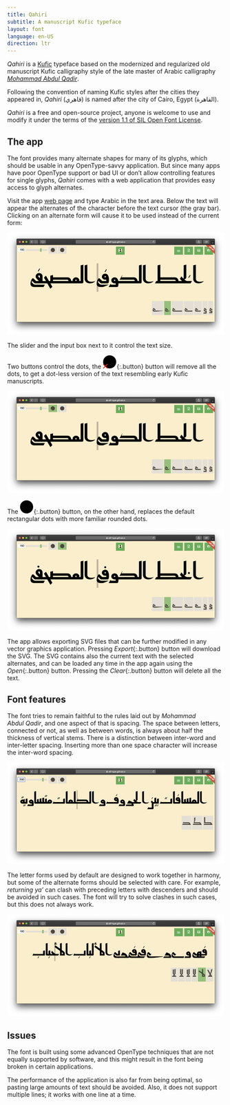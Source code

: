 ```yaml
---
title: Qahiri
subtitle: A manuscript Kufic typeface
layout: font
language: en-US
direction: ltr
---
```

_Qahiri_ is a [Kufic][1] typeface based on the modernized and regularized old manuscript Kufic calligraphy style of the late master of Arabic calligraphy [_Mohammad Abdul Qadir_][2].

Following the convention of naming Kufic styles after the cities they appeared in, _Qahiri_ (قاهري) is named after the city of Cairo, Egypt (القاهرة).

_Qahiri_ is a free and open-source project, anyone is welcome to use and modify it under the terms of the [version 1.1 of SIL Open Font License][5].

## The app
The font provides many alternate shapes for many of its glyphs, which should be usable in any OpenType-savvy application. But since many apps have poor OpenType support or bad UI or don’t allow controlling features for single glyphs, _Qahiri_ comes with a web application that provides easy access to glyph alternates.

Visit the app [web page][4] and type Arabic in the text area. Below the text will appear the alternates of the character before the text cursor (the gray bar). Clicking on an alternate form will cause it to be used instead of the current form:

![Screen shot of the app](/assets/images/qahiri/screenshot.png)

The slider and the input box next to it control the text size.

Two buttons control the dots, the ![remove dots](/assets/images/app/remove-dots.svg){:.button} button will remove all the dots, to get a dot-less version of the text resembling early Kufic manuscripts.

![Screenshot with no dots](/assets/images/qahiri/screenshot-dotless.png)

The ![rounded dots](/assets/images/app/round-dots.svg){:.button} button, on the other hand, replaces the default rectangular dots with more familiar rounded dots.

![Screenshot with rounded dots](/assets/images/qahiri/screenshot-rounded-dots.png)

The app allows exporting SVG files that can be further modified in any vector graphics application. Pressing *Export*{:.button} button will download the SVG. The SVG contains also the current text with the selected alternates, and can be loaded any time in the app again using the *Open*{:.button} button. Pressing the *Clear*{:.button} button will delete all the text.

## Font features
The font tries to remain faithful to the rules laid out by _Mohammad Abdul Qadir_, and one aspect of that is spacing. The space between letters, connected or not, as well as between words, is always about half the thickness of vertical stems. There is a distinction between inter-word and inter-letter spacing. Inserting more than one space character will increase the inter-word spacing.

![Screenshot showing spacing](/assets/images/qahiri/screenshot-spacing.png)

The letter forms used by default are designed to work together in harmony, but some of the alternate forms should be selected with care. For example, _returning ya’_ can clash with preceding letters with descenders and should be avoided in such cases. The font will try to solve clashes in such cases, but this does not always work.

![Screenshot showing clashing letters](/assets/images/qahiri/screenshot-clash.png)

## Issues
The font is built using some advanced OpenType techniques that are not equally supported by software, and this might result in the font being broken in certain applications.

The performance of the application is also far from being optimal, so pasting large amounts of text should be avoided. Also, it does not support multiple lines; it works with one line at a time.

[1]: https://en.wikipedia.org/wiki/Kufic
[2]: https://ar.wikipedia.org/wiki/محمد_عبد_القادر_عبد_الله_(خطاط)
[3]: https://github.com/aliftype/qahiri/releases/latest
[4]: https://aliftype.com/qahiri/app/
[5]: https://github.com/aliftype/qahiri/blob/main/OFL.txt

